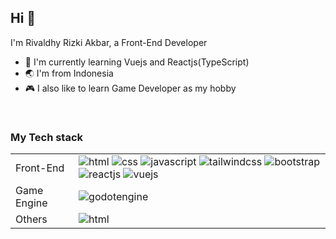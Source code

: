 
## Hi 👋

I'm Rivaldhy Rizki Akbar, a Front-End Developer

- 🔖 I'm currently learning Vuejs and Reactjs(TypeScript)
- 🌏 I'm from Indonesia
- 🎮 I also like to learn Game Developer as my hobby

<br />

<h3>My Tech stack</h3>
<table>
          <tr>
            <td>Front-End</td>
            <td>
              <img
                alt="html"
                src="https://img.shields.io/badge/HTML5-E34F26.svg?style=flat&logo=HTML5&logoColor=white"
              />
              <img
                alt="css"
                src="https://img.shields.io/badge/CSS3-1572B6.svg?style=flat&logo=css3&logoColor=white"
              />
              <img
                alt="javascript"
                src="https://img.shields.io/badge/JavaScript-F7DF1E.svg?style=flat&logo=javascript&logoColor=black"
              />
              <img
                alt="tailwindcss"
                src="https://img.shields.io/badge/TailwindCss-06B6D4.svg?style=flat&logo=tailwindcss&logoColor=black"
              />
              <img
                alt="bootstrap"
                src="https://img.shields.io/badge/Bootstrap-7952B3.svg?style=flat&logo=bootstrap&logoColor=white"
              />
              <img
                alt="reactjs"
                src="https://img.shields.io/badge/ReactJs-61DAFB.svg?style=flat&logo=react&logoColor=black"
              />
              <img
                alt="vuejs"
                src="https://img.shields.io/badge/VueJs-4FC08D.svg?style=flat&logo=vuedotjs&logoColor=black"
              />
            </td>
          </tr>
          <tr>
            <td>Game Engine</td>
            <td>
              <img
                alt="godotengine"
                src="https://img.shields.io/badge/Godot-478CBF.svg?style=flat&logo=godotengine&logoColor=white"
              />
            </td>
          </tr>
          <tr>
            <td>Others</td>
            <td>
              <img
                alt="html"
                src="https://img.shields.io/badge/Git-F05032.svg?style=flat&logo=git&logoColor=black"
              />
            </td>
          </tr>
        </table>
